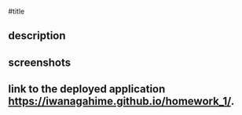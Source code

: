 #title
## description
## screenshots
## link to the deployed application https://iwanagahime.github.io/homework_1/.